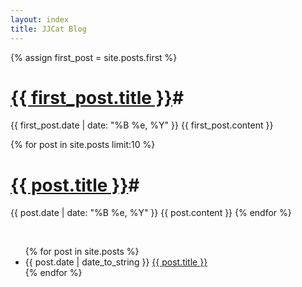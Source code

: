 ```yaml
---
layout: index
title: JJCat Blog
---
```


{% assign first_post = site.posts.first %}
# <a href = "{{ first_post.url }}"> {{ first_post.title }}</a>#
{{ first_post.date | date: "%B %e, %Y" }}
{{ first_post.content }}

{% for post in site.posts limit:10 %}
# <a href = "{{ post.url }}"> {{ post.title }}</a>#
{{ post.date | date: "%B %e, %Y" }}
{{ post.content }}
{% endfor %}

<br>
<ul>
{% for post in site.posts %}
<li>{{ post.date | date_to_string }} <a href="{{ site.baseurl }}{{ post.url }}">{{ post.title }}</a></li>
{% endfor %}
</ul>